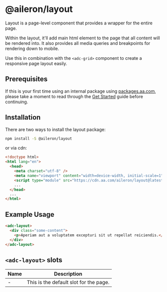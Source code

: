# @aileron/layout

Layout is a page-level component that provides a wrapper for the entire page.

Within the layout, it'll add main html element to the page that all content
will be rendered into. It also provides all media queries and breakpoints for
rendering down to mobile.

Use this in combination with the `<adc-grid>` component to create a responsive
page layout easily.

## Prerequisites

If this is your first time using an internal package using [packages.aa.com](https://packages.aa.com),
please take a moment to read through the [Get Started](https://aileron.aa.com/developing/get-started)
guide before continuing.

## Installation

There are two ways to install the layout package:

```bash
npm install -S @aileron/layout
```

or via cdn:

```html
<!doctype html>
<html lang="en">
  <head>
    <meta charset="utf-8" />
    <meta name="viewport" content="width=device-width, initial-scale=1" />
    <script type="module" src="https://cdn.aa.com/aileron/layout@latest/layout.js"></script>
    ...
  </head>
  ...
</html>
```

## Example Usage

```html
<adc-layout>
  <div class="some-content">
    <p>Aperiam aut a voluptatem excepturi sit ut repellat reiciendis.</p>
  </div>
</adc-layout>
```

## `<adc-layout>` slots

|Name|Description|
|----|-----------|
| - | This is the default slot for the page.
